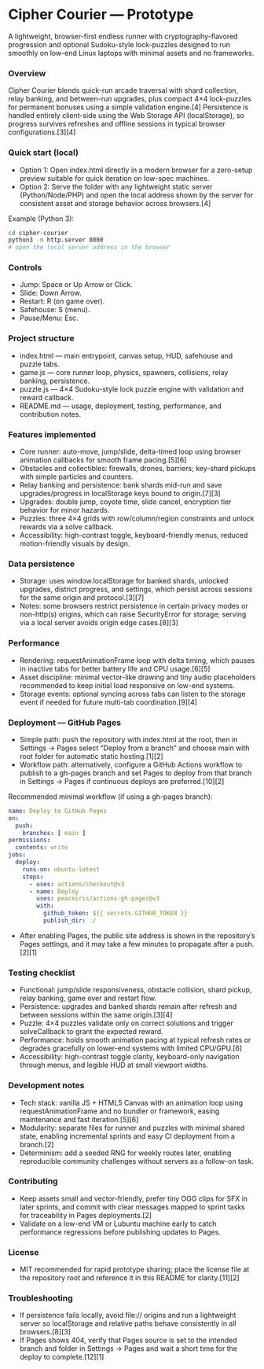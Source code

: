 
# Cipher Courier — Prototype

A lightweight, browser-first endless runner with cryptography-flavored progression and optional Sudoku-style lock-puzzles designed to run smoothly on low-end Linux laptops with minimal assets and no frameworks.

### Overview

Cipher Courier blends quick-run arcade traversal with shard collection, relay banking, and between-run upgrades, plus compact 4×4 lock-puzzles for permanent bonuses using a simple validation engine.[4]
Persistence is handled entirely client-side using the Web Storage API (localStorage), so progress survives refreshes and offline sessions in typical browser configurations.[3][4]

### Quick start (local)

- Option 1: Open index.html directly in a modern browser for a zero-setup preview suitable for quick iteration on low-spec machines.
- Option 2: Serve the folder with any lightweight static server (Python/Node/PHP) and open the local address shown by the server for consistent asset and storage behavior across browsers.[4]

Example (Python 3):
```bash
cd cipher-courier
python3 -m http.server 8000
# open the local server address in the browser
```

### Controls

- Jump: Space or Up Arrow or Click.
- Slide: Down Arrow.
- Restart: R (on game over).
- Safehouse: S (menu).
- Pause/Menu: Esc.

### Project structure

- index.html — main entrypoint, canvas setup, HUD, safehouse and puzzle tabs.
- game.js — core runner loop, physics, spawners, collisions, relay banking, persistence.
- puzzle.js — 4×4 Sudoku-style lock puzzle engine with validation and reward callback.
- README.md — usage, deployment, testing, performance, and contribution notes.

### Features implemented

- Core runner: auto-move, jump/slide, delta-timed loop using browser animation callbacks for smooth frame pacing.[5][6]
- Obstacles and collectibles: firewalls, drones, barriers; key-shard pickups with simple particles and counters.
- Relay banking and persistence: bank shards mid-run and save upgrades/progress in localStorage keys bound to origin.[7][3]
- Upgrades: double jump, coyote time, slide cancel, encryption tier behavior for minor hazards.
- Puzzles: three 4×4 grids with row/column/region constraints and unlock rewards via a solve callback.
- Accessibility: high-contrast toggle, keyboard-friendly menus, reduced motion-friendly visuals by design.

### Data persistence

- Storage: uses window.localStorage for banked shards, unlocked upgrades, district progress, and settings, which persist across sessions for the same origin and protocol.[3][7]
- Notes: some browsers restrict persistence in certain privacy modes or non-http(s) origins, which can raise SecurityError for storage; serving via a local server avoids origin edge cases.[8][3]

### Performance

- Rendering: requestAnimationFrame loop with delta timing, which pauses in inactive tabs for better battery life and CPU usage.[6][5]
- Asset discipline: minimal vector-like drawing and tiny audio placeholders recommended to keep initial load responsive on low-end systems.
- Storage events: optional syncing across tabs can listen to the storage event if needed for future multi-tab coordination.[9][4]

### Deployment — GitHub Pages

- Simple path: push the repository with index.html at the root, then in Settings → Pages select “Deploy from a branch” and choose main with root folder for automatic static hosting.[1][2]
- Workflow path: alternatively, configure a GitHub Actions workflow to publish to a gh-pages branch and set Pages to deploy from that branch in Settings → Pages if continuous deploys are preferred.[10][2]

Recommended minimal workflow (if using a gh-pages branch):
```yaml
name: Deploy to GitHub Pages
on:
  push:
    branches: [ main ]
permissions:
  contents: write
jobs:
  deploy:
    runs-on: ubuntu-latest
    steps:
      - uses: actions/checkout@v3
      - name: Deploy
        uses: peaceiris/actions-gh-pages@v3
        with:
          github_token: ${{ secrets.GITHUB_TOKEN }}
          publish_dir: ./
```

- After enabling Pages, the public site address is shown in the repository’s Pages settings, and it may take a few minutes to propagate after a push.[2][1]

### Testing checklist

- Functional: jump/slide responsiveness, obstacle collision, shard pickup, relay banking, game over and restart flow.
- Persistence: upgrades and banked shards remain after refresh and between sessions within the same origin.[3][4]
- Puzzle: 4×4 puzzles validate only on correct solutions and trigger solveCallback to grant the expected reward.
- Performance: holds smooth animation pacing at typical refresh rates or degrades gracefully on lower-end systems with limited CPU/GPU.[6]
- Accessibility: high-contrast toggle clarity, keyboard-only navigation through menus, and legible HUD at small viewport widths.

### Development notes

- Tech stack: vanilla JS + HTML5 Canvas with an animation loop using requestAnimationFrame and no bundler or framework, easing maintenance and fast iteration.[5][6]
- Modularity: separate files for runner and puzzles with minimal shared state, enabling incremental sprints and easy CI deployment from a branch.[2]
- Determinism: add a seeded RNG for weekly routes later, enabling reproducible community challenges without servers as a follow-on task.

### Contributing

- Keep assets small and vector-friendly, prefer tiny OGG clips for SFX in later sprints, and commit with clear messages mapped to sprint tasks for traceability in Pages deployments.[2]
- Validate on a low-end VM or Lubuntu machine early to catch performance regressions before publishing updates to Pages.

### License

- MIT recommended for rapid prototype sharing; place the license file at the repository root and reference it in this README for clarity.[11][2]

### Troubleshooting

- If persistence fails locally, avoid file:// origins and run a lightweight server so localStorage and relative paths behave consistently in all browsers.[8][3]
- If Pages shows 404, verify that Pages source is set to the intended branch and folder in Settings → Pages and wait a short time for the deploy to complete.[12][1]
